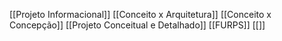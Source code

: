 [[Projeto Informacional]]
[[Conceito x Arquitetura]]
[[Conceito x Concepção]]
[[Projeto Conceitual e Detalhado]]
[[FURPS]]
[[]]